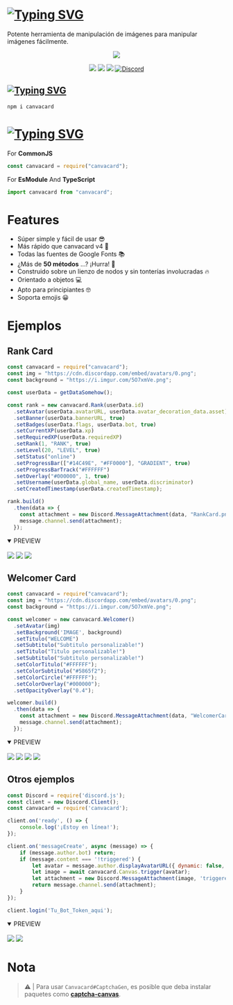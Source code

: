 # [![Typing SVG](https://readme-typing-svg.herokuapp.com?font=Fira+Code&weight=500&size=40&pause=1000&color=5865F2&multiline=true&random=false&width=435&lines=Canvacard)](#)

Potente herramienta de manipulación de imágenes para manipular imágenes fácilmente.

<p align="center"><a href="https://nodei.co/npm/canvacard/"><img src="https://nodei.co/npm/canvacard.png"></a></p>
<p align="center"><img src="https://img.shields.io/npm/v/canvacard?style=for-the-badge"> <img src="https://img.shields.io/npm/l/hercai?style=for-the-badge"> <img src="https://img.shields.io/npm/dt/canvacard?style=for-the-badge"> <a href="https://discord.gg/cqrN3Eg" target="_blank"> <img alt="Discord" src="https://img.shields.io/badge/Support-Click%20here-7289d9?style=for-the-badge&logo=discord"> </a> </p>


## [![Typing SVG](https://readme-typing-svg.herokuapp.com?font=Fira+Code&weight=500&pause=1000&color=F20000&random=false&width=435&lines=%E2%9D%94How+To+Install%3F)](#)

```console
npm i canvacard
```

# [![Typing SVG](https://readme-typing-svg.herokuapp.com?font=Fira+Code&weight=500&pause=1000&&color=00EDFF&random=false&width=435&lines=%F0%9F%8E%AF+Describing)](#)

For **CommonJS**
```javascript
const canvacard = require("canvacard");
```

For **EsModule** And **TypeScript**
```javascript
import canvacard from "canvacard";
```

# Features

- Súper simple y fácil de usar 😎
- Más rápido que canvacard v4 🚀
- Todas las fuentes de Google Fonts 📚
- ¿Más de **50 métodos** ...? ¡Hurra! 🎉
- Construido sobre un lienzo de nodos y sin tonterías involucradas 🔥
- Orientado a objetos 💻
- Apto para principiantes 🤓
- Soporta emojis 😀

# Ejemplos

## Rank Card

```js
const canvacard = require("canvacard");
const img = "https://cdn.discordapp.com/embed/avatars/0.png";
const background = "https://i.imgur.com/5O7xmVe.png";

const userData = getDataSomehow();

const rank = new canvacard.Rank(userData.id)
  .setAvatar(userData.avatarURL, userData.avatar_decoration_data.asset)
  .setBanner(userData.bannerURL, true)
  .setBadges(userData.flags, userData.bot, true)
  .setCurrentXP(userData.xp)
  .setRequiredXP(userData.requiredXP)
  .setRank(1, "RANK", true)
  .setLevel(20, "LEVEL", true)
  .setStatus("online")
  .setProgressBar(["#14C49E", "#FF0000"], "GRADIENT", true)
  .setProgressBarTrack("#FFFFFF")
  .setOverlay("#000000", 1, true)
  .setUsername(userData.global_name, userData.discriminator)
  .setCreatedTimestamp(userData.createdTimestamp);

rank.build()
  .then(data => {
    const attachment = new Discord.MessageAttachment(data, "RankCard.png");
    message.channel.send(attachment);
  });
```

<details open>
<summary>PREVIEW</summary>
<br>
  <a>
    <img src="https://i.imgur.com/fgqOnhH.png">
  </a>
  <a>
    <img src="https://i.imgur.com/QBP7kO6.png">
  </a>
  <a>
    <img src="https://i.imgur.com/V8vpyKL.png">
  </a>
</details>

## Welcomer Card

```js
const canvacard = require("canvacard");
const img = "https://cdn.discordapp.com/embed/avatars/0.png";
const background = "https://i.imgur.com/5O7xmVe.png";

const welcomer = new canvacard.Welcomer()
  .setAvatar(img)
  .setBackground('IMAGE', background)
  .setTitulo("WELCOME")
  .setSubtitulo("Subtitulo personalizable!")
  .setTitulo("Titulo personalizable!")
  .setSubtitulo("Subtitulo personalizable!")
  .setColorTitulo("#FFFFFF");
  .setColorSubtitulo("#5865f2");
  .setColorCircle("#FFFFFF");
  .setColorOverlay("#000000");
  .setOpacityOverlay("0.4");

welcomer.build()
  .then(data => {
    const attachment = new Discord.MessageAttachment(data, "WelcomerCard.png");
    message.channel.send(attachment);
  });
```

<details open>
<summary>PREVIEW</summary>
<br>
  <a>
    <img src="https://i.imgur.com/EWGFp1C.png">
  </a>
  <a>
    <img src="https://i.imgur.com/5O7xmVe.png">
  </a>
  <a>
    <img src="https://i.imgur.com/S9AkanK.png">
  </a>
  <a>
    <img src="https://i.imgur.com/AqJcx6K.png">
  </a>
</details>

## Otros ejemplos

```js
const Discord = require('discord.js');
const client = new Discord.Client();
const canvacard = require('canvacard');

client.on('ready', () => {
	console.log('¡Estoy en línea!');
});

client.on('messageCreate', async (message) => {
	if (message.author.bot) return;
	if (message.content === '!triggered') {
		let avatar = message.author.displayAvatarURL({ dynamic: false, format: 'png' });
		let image = await canvacard.Canvas.trigger(avatar);
		let attachment = new Discord.MessageAttachment(image, 'triggered.gif');
		return message.channel.send(attachment);
	}
});

client.login('Tu_Bot_Token_aqui');
```

<details open>
<summary>PREVIEW</summary>
<br>
  <a>
    <img src="https://i.imgur.com/tOGNj5d.png">
  </a>
  <a>
    <img src="https://i.imgur.com/tNbpx68.jpg">
  </a>
</details>

# Nota

> ⚠ | Para usar `Canvacard#CaptchaGen`, es posible que deba instalar paquetes como **[captcha-canvas](https://npmjs.com/package/captcha-canvas)**.